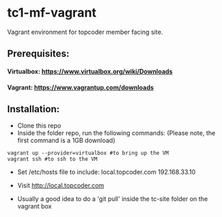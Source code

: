tc1-mf-vagrant
==============

Vagrant environment for topcoder member facing site.

## Prerequisites:
#### Virtualbox: https://www.virtualbox.org/wiki/Downloads
#### Vagrant: https://www.vagrantup.com/downloads

## Installation:
* Clone this repo
* Inside the folder repo, run the following commands: 
(Please note, the first command is a 1GB download)

```
vagrant up --provider=virtualbox #to bring up the VM
vagrant ssh #to ssh to the VM
```

* Set /etc/hosts file to include:
local.topcoder.com 192.168.33.10

* Visit http://local.topcoder.com
* Usually a good idea to do a 'git pull' inside the tc-site folder on the vagrant box
